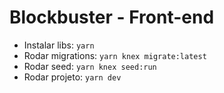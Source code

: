 # Blockbuster - Front-end

- Instalar libs: `yarn`
- Rodar migrations: `yarn knex migrate:latest`
- Rodar seed: `yarn knex seed:run`
- Rodar projeto: `yarn dev`